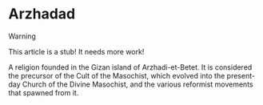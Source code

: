 # Arzhadad

> [!WARNING]
> This article is a stub! It needs more work!

A religion founded in the Gizan island of Arzhadi-et-Betet. It is considered the
precursor of the Cult of the Masochist, which evolved into the present-day
Church of the Divine Masochist, and the various reformist movements that spawned
from it.